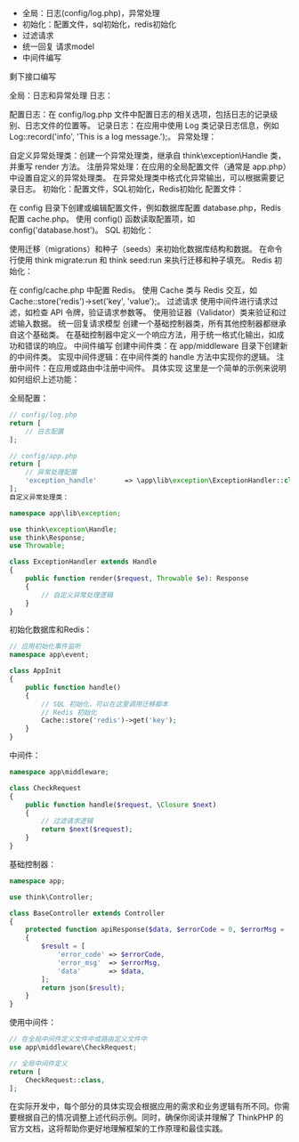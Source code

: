 - 全局：日志(config/log.php)，异常处理
- 初始化：配置文件，sql初始化，redis初始化
- 过滤请求
- 统一回复 请求model
- 中间件编写

剩下接口编写


全局：日志和异常处理
日志：

配置日志：在 config/log.php 文件中配置日志的相关选项，包括日志的记录级别、日志文件的位置等。
记录日志：在应用中使用 Log 类记录日志信息，例如 Log::record('info', 'This is a log message.');。
异常处理：

自定义异常处理类：创建一个异常处理类，继承自 think\exception\Handle 类，并重写 render 方法。
注册异常处理：在应用的全局配置文件（通常是 app.php）中设置自定义的异常处理类。
在异常处理类中格式化异常输出，可以根据需要记录日志。
初始化：配置文件，SQL初始化，Redis初始化
配置文件：

在 config 目录下创建或编辑配置文件，例如数据库配置 database.php，Redis 配置 cache.php。
使用 config() 函数读取配置项，如 config('database.host')。
SQL 初始化：

使用迁移（migrations）和种子（seeds）来初始化数据库结构和数据。
在命令行使用 think migrate:run 和 think seed:run 来执行迁移和种子填充。
Redis 初始化：

在 config/cache.php 中配置 Redis。
使用 Cache 类与 Redis 交互，如 Cache::store('redis')->set('key', 'value');。
过滤请求
使用中间件进行请求过滤，如检查 API 令牌，验证请求参数等。
使用验证器（Validator）类来验证和过滤输入数据。
统一回复请求模型
创建一个基础控制器类，所有其他控制器都继承自这个基础类。
在基础控制器中定义一个响应方法，用于统一格式化输出，如成功和错误的响应。
中间件编写
创建中间件类：在 app/middleware 目录下创建新的中间件类。
实现中间件逻辑：在中间件类的 handle 方法中实现你的逻辑。
注册中间件：在应用或路由中注册中间件。
具体实现
这里是一个简单的示例来说明如何组织上述功能：

全局配置：

```php
// config/log.php
return [
    // 日志配置
];

// config/app.php
return [
    // 异常处理配置
    'exception_handle'       => \app\lib\exception\ExceptionHandler::class,
];
自定义异常处理类：

namespace app\lib\exception;

use think\exception\Handle;
use think\Response;
use Throwable;

class ExceptionHandler extends Handle
{
    public function render($request, Throwable $e): Response
    {
        // 自定义异常处理逻辑
    }
}
```

初始化数据库和Redis：

```php
// 应用初始化事件监听
namespace app\event;

class AppInit
{
    public function handle()
    {
        // SQL 初始化，可以在这里调用迁移脚本
        // Redis 初始化
        Cache::store('redis')->get('key');
    }
}
```

中间件：

```php
namespace app\middleware;

class CheckRequest
{
    public function handle($request, \Closure $next)
    {
        // 过滤请求逻辑
        return $next($request);
    }
}
```

基础控制器：

```php
namespace app;

use think\Controller;

class BaseController extends Controller
{
    protected function apiResponse($data, $errorCode = 0, $errorMsg = 'success')
    {
        $result = [
            'error_code' => $errorCode,
            'error_msg'  => $errorMsg,
            'data'       => $data,
        ];
        return json($result);
    }
}
```

使用中间件：

```php
// 在全局中间件定义文件中或路由定义文件中
use app\middleware\CheckRequest;

// 全局中间件定义
return [
    CheckRequest::class,
];
```

在实际开发中，每个部分的具体实现会根据应用的需求和业务逻辑有所不同。你需要根据自己的情况调整上述代码示例。同时，确保你阅读并理解了 ThinkPHP 的官方文档，这将帮助你更好地理解框架的工作原理和最佳实践。